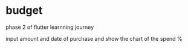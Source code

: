 # budget
 phase 2 of flutter learnning journey
 
 
input amount and date of purchase and show the chart of the spend %
